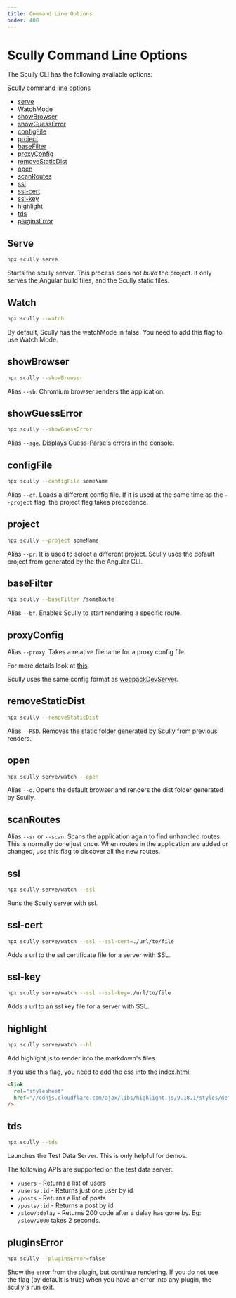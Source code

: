 ```yaml
---
title: Command Line Options
order: 400
---
```


# Scully Command Line Options

The Scully CLI has the following available options:

[Scully command line options](#scully-command-line-options)

- [serve](#serve)
- [WatchMode](#Watch)
- [showBrowser](#showbrowser)
- [showGuessError](#showguesserror)
- [configFile](#configfile)
- [project](#project)
- [baseFilter](#basefilter)
- [proxyConfig](#proxyconfig)
- [removeStaticDist](#removestaticdist)
- [open](#open)
- [scanRoutes](#scanRoutes)
- [ssl](#ssl)
- [ssl-cert](#ssl-cert)
- [ssl-key](#ssl-key)
- [highlight](#highlight)
- [tds](#tds)
- [pluginsError](#pluginsError)

## Serve

```bash
npx scully serve
```

Starts the scully server. This process does not _build_ the project. It only serves the Angular build files, and the Scully static files.

## Watch

```bash
npx scully --watch
```

By default, Scully has the watchMode in false. You need to add this flag to use Watch Mode.

## showBrowser

```bash
npx scully --showBrowser
```

Alias `--sb`. Chromium browser renders the application.

## showGuessError

```bash
npx scully --showGuessError
```

Alias `--sge`. Displays Guess-Parse's errors in the console.

## configFile

```bash
npx scully --configFile someName
```

Alias `--cf`. Loads a different config file. If it is used at the same time as the `--project` flag, the project flag takes precedence.

## project

```bash
npx scully --project someName
```

Alias `--pr`. It is used to select a different project. Scully uses the default project from generated by the the Angular CLI.

## baseFilter

```bash
npx scully --baseFilter /someRoute
```

Alias `--bf`. Enables Scully to start rendering a specific route.

## proxyConfig

Alias `--proxy`. Takes a relative filename for a proxy config file.

For more details look at [this](https://github.com/chimurai/http-proxy-middleware/blob/main/README.md).

Scully uses the same config format as [webpackDevServer](https://webpack.js.org/configuration/dev-server/#devserverproxy).

## removeStaticDist

```bash
npx scully --removeStaticDist
```

Alias `--RSD`. Removes the static folder generated by Scully from previous renders.

## open

```bash
npx scully serve/watch --open
```

Alias `--o`. Opens the default browser and renders the dist folder generated by Scully.

## scanRoutes

Alias `--sr` or `--scan`. Scans the application again to find unhandled routes. This is normally done just once. When routes in the application are added or changed, use this flag to discover all the new routes.

## ssl

```bash
npx scully serve/watch --ssl
```

Runs the Scully server with ssl.

## ssl-cert

```bash
npx scully serve/watch --ssl --ssl-cert=./url/to/file
```

Adds a url to the ssl certificate file for a server with SSL.

## ssl-key

```bash
npx scully serve/watch --ssl --ssl-key=./url/to/file
```

Adds a url to an ssl key file for a server with SSL.

## highlight

```bash
npx scully serve/watch --hl
```

Add highlight.js to render into the markdown's files.

If you use this flag, you need to add the css into the index.html:

```html
<link
  rel="stylesheet"
  href="//cdnjs.cloudflare.com/ajax/libs/highlight.js/9.18.1/styles/default.min.css"
/>
```

## tds

```bash
npx scully --tds
```

Launches the Test Data Server. This is only helpful for demos.

The following APIs are supported on the test data server:

- `/users` - Returns a list of users
- `/users/:id` - Returns just one user by id
- `/posts` - Returns a list of posts
- `/posts/:id` - Returns a post by id
- `/slow/:delay` - Returns 200 code after a delay has gone by. Eg: `/slow/2000` takes 2 seconds.

## pluginsError

```bash
npx scully --pluginsError=false
```

Show the error from the plugin, but continue rendering.
If you do not use the flag (by default is true) when you have an error into any plugin, the scully's run exit.
